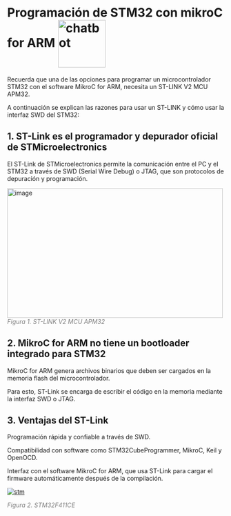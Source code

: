 # Programación de STM32 con mikroC for ARM <a href='https://postimg.cc/PPVcnGBr' target='_blank'><img src='https://i.postimg.cc/PPVcnGBr/chatbot.gif' width="110px" height="110px" align = "center" border='0' alt='chatbot'/></a>

<p> Recuerda que una de las opciones para programar un microcontrolador STM32 con el software MikroC for ARM, necesita un ST-LINK V2 MCU APM32. </p>
<p> A continuación se explican las razones para usar un ST-LINK y cómo usar la interfaz SWD del STM32: </p>

## 1. ST-Link es el programador y depurador oficial de STMicroelectronics

El ST-Link de STMicroelectronics permite la comunicación entre el PC y el STM32 a través de SWD (Serial Wire Debug) o JTAG, que son protocolos de depuración y programación.

<a href='https://postimages.org/' target='_blank'><img src='https://i.postimg.cc/sX4XYwSD/image.png' width="500px" height="300px" align = "center" border='0' alt='image'/></a>
<font color="gray"><i> Figura 1. ST-LINK V2 MCU APM32 </i></font>

## 2. MikroC for ARM no tiene un bootloader integrado para STM32

MikroC for ARM genera archivos binarios que deben ser cargados en la memoria flash del microcontrolador.

Para esto, ST-Link se encarga de escribir el código en la memoria mediante la interfaz SWD o JTAG.

## 3. Ventajas del ST-Link
   
Programación rápida y confiable a través de SWD.

Compatibilidad con software como STM32CubeProgrammer, MikroC, Keil y OpenOCD.

Interfaz con el software MikroC for ARM, que usa ST-Link para cargar el firmware automáticamente después de la compilación.

<a href='https://postimg.cc/dkZmzpPp' target='_blank'><img src='https://i.postimg.cc/nz0RQfdF/stm.png' align = "center" border='0' alt='stm'/></a>

<font color="gray"><i> Figura 2. STM32F411CE  </i></font>
